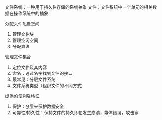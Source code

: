 文件系统：一种用于持久性存储的系统抽象
文件：文件系统中一个单元的相关数据在操作系统中的抽象

分配文件磁盘空间
1. 管理文件块
2. 管理空闲空间
3. 分配算法

管理文件集合
1. 定位文件及其内容
2. 命名：通过名字找到文件的接口
3. 最常见：分层文件系统
4. 文件系统类型（组织文件的不同方式）

提供的便利及特征
1. 保护：分层来保护数据安全
2. 可靠性/持久性：保持文件的持久即使发生崩溃，媒体错误，攻击等